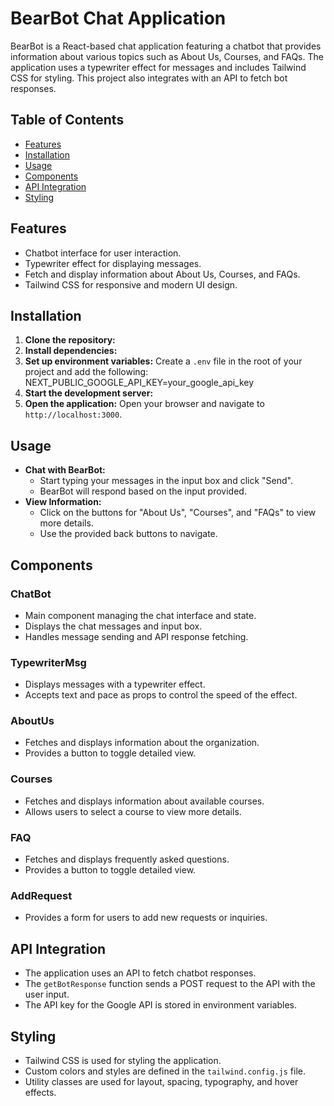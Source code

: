 # BearBot Chat Application

BearBot is a React-based chat application featuring a chatbot that provides information about various topics such as About Us, Courses, and FAQs. The application uses a typewriter effect for messages and includes Tailwind CSS for styling. This project also integrates with an API to fetch bot responses.



## Table of Contents

- [Features](#features)
- [Installation](#installation)
- [Usage](#usage)
- [Components](#components)
- [API Integration](#api-integration)
- [Styling](#styling)

## Features

- Chatbot interface for user interaction.
- Typewriter effect for displaying messages.
- Fetch and display information about About Us, Courses, and FAQs.
- Tailwind CSS for responsive and modern UI design.

## Installation

1. **Clone the repository:**
2. **Install dependencies:**
3. **Set up environment variables:**
    Create a `.env` file in the root of your project and add the following:
    NEXT_PUBLIC_GOOGLE_API_KEY=your_google_api_key
4. **Start the development server:**
5. **Open the application:**
    Open your browser and navigate to `http://localhost:3000`.

## Usage

- **Chat with BearBot:**
    - Start typing your messages in the input box and click "Send".
    - BearBot will respond based on the input provided.
- **View Information:**
    - Click on the buttons for "About Us", "Courses", and "FAQs" to view more details.
    - Use the provided back buttons to navigate.

## Components

### ChatBot

- Main component managing the chat interface and state.
- Displays the chat messages and input box.
- Handles message sending and API response fetching.

### TypewriterMsg

- Displays messages with a typewriter effect.
- Accepts text and pace as props to control the speed of the effect.

### AboutUs

- Fetches and displays information about the organization.
- Provides a button to toggle detailed view.

### Courses

- Fetches and displays information about available courses.
- Allows users to select a course to view more details.

### FAQ

- Fetches and displays frequently asked questions.
- Provides a button to toggle detailed view.

### AddRequest

- Provides a form for users to add new requests or inquiries.

## API Integration

- The application uses an API to fetch chatbot responses.
- The `getBotResponse` function sends a POST request to the API with the user input.
- The API key for the Google API is stored in environment variables.

## Styling

- Tailwind CSS is used for styling the application.
- Custom colors and styles are defined in the `tailwind.config.js` file.
- Utility classes are used for layout, spacing, typography, and hover effects.


